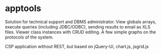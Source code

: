 # apptools
Solution for technical support and DBMS administrator. View globals arrays, execute queries (including JDBC/ODBC), sending results to email as XLS files. Viewer class instances with СRUD editing. A few simple graphs on the protocols of the system.

CSP application without REST, but based on jQuery-Ui, chart.js, jsgrid.js
